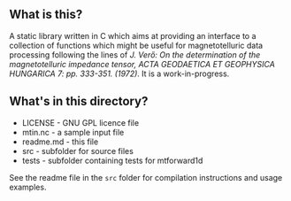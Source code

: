 ## What is this?
A static library written in C which aims at providing an interface to a collection of functions which might be useful for magnetotelluric data processing following the lines of
*J. Verő: On the determination of the magnetotelluric impedance tensor, ACTA GEODAETICA ET GEOPHYSICA HUNGARICA 7: pp. 333-351. (1972)*. It is a work-in-progress.

## What's in this directory?
* LICENSE   - GNU GPL licence file
* mtin.nc   - a sample input file
* readme.md - this file
* src       - subfolder for source files
* tests     - subfolder containing tests for mtforward1d

See the readme file in the `src` folder for compilation instructions and usage examples. 

